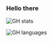 ### Hello there

![GH stats](https://github-readme-stats.vercel.app/api?username=dawidd6&show_icons=true&include_all_commits&theme=dark)

![GH languages](https://github-readme-stats.vercel.app/api/top-langs?username=dawidd6&langs_count=8&theme=dark)
